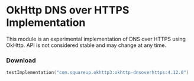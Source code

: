OkHttp DNS over HTTPS Implementation
====================================

This module is an experimental implementation of DNS over HTTPS using OkHttp.
API is not considered stable and may change at any time.

### Download

```kotlin
testImplementation("com.squareup.okhttp3:okhttp-dnsoverhttps:4.12.0")
```
